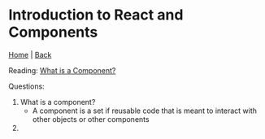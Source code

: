 # Introduction to React and Components

[Home](/README.md) | [Back](/301-main/301TableofContents.md)

Reading: [What is a Component?](https://www.tutorialspoint.com/software_architecture_design/component_based_architecture.htm) 

Questions:

  1. What is a component?
     <ul>
      <li> A component is a set if reusable code that is meant to interact with other objects or other components</li>
      </ul>
  1. 
